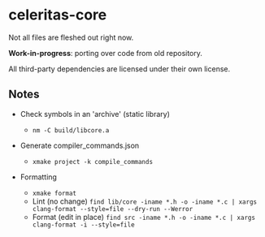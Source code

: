 # celeritas-core

Not all files are fleshed out right now.

**Work-in-progress**: porting over code from old repository.

All third-party dependencies are licensed under their own license.

## Notes

* Check symbols in an 'archive' (static library)
    * `nm -C build/libcore.a`

* Generate compiler_commands.json
    * `xmake project -k compile_commands`

* Formatting
    * `xmake format`
    * Lint (no change) `find lib/core -iname *.h -o -iname *.c | xargs clang-format --style=file --dry-run --Werror`
    * Format (edit in place) `find src -iname *.h -o -iname *.c | xargs clang-format -i --style=file`
